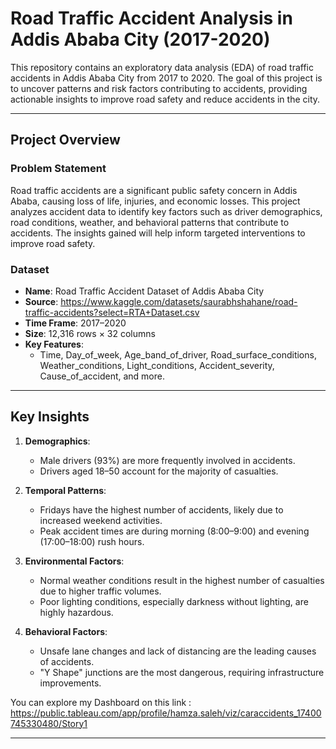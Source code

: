 # Road Traffic Accident Analysis in Addis Ababa City (2017-2020)

This repository contains an exploratory data analysis (EDA) of road traffic accidents in Addis Ababa City from 2017 to 2020. The goal of this project is to uncover patterns and risk factors contributing to accidents, providing actionable insights to improve road safety and reduce accidents in the city.

---

## **Project Overview**

### **Problem Statement**
Road traffic accidents are a significant public safety concern in Addis Ababa, causing loss of life, injuries, and economic losses. This project analyzes accident data to identify key factors such as driver demographics, road conditions, weather, and behavioral patterns that contribute to accidents. The insights gained will help inform targeted interventions to improve road safety.

### **Dataset**
- **Name**: Road Traffic Accident Dataset of Addis Ababa City
- **Source**: https://www.kaggle.com/datasets/saurabhshahane/road-traffic-accidents?select=RTA+Dataset.csv
- **Time Frame**: 2017–2020
- **Size**: 12,316 rows × 32 columns
- **Key Features**:
  - Time, Day_of_week, Age_band_of_driver, Road_surface_conditions, Weather_conditions, Light_conditions, Accident_severity, Cause_of_accident, and more.

---
## **Key Insights**

1. **Demographics**:
   - Male drivers (93%) are more frequently involved in accidents.
   - Drivers aged 18–50 account for the majority of casualties.

2. **Temporal Patterns**:
   - Fridays have the highest number of accidents, likely due to increased weekend activities.
   - Peak accident times are during morning (8:00–9:00) and evening (17:00–18:00) rush hours.

3. **Environmental Factors**:
   - Normal weather conditions result in the highest number of casualties due to higher traffic volumes.
   - Poor lighting conditions, especially darkness without lighting, are highly hazardous.

4. **Behavioral Factors**:
   - Unsafe lane changes and lack of distancing are the leading causes of accidents.
   - "Y Shape" junctions are the most dangerous, requiring infrastructure improvements.


  You can explore my Dashboard on this link : https://public.tableau.com/app/profile/hamza.saleh/viz/caraccidents_17400745330480/Story1

---
